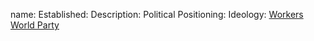 name: 
Established:
Description: 
Political Positioning:
Ideology:
[Workers World Party](https://en.wikipedia.org/wiki/Workers_World_Party)
